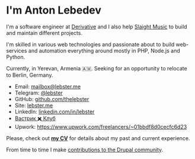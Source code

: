 # I'm Anton Lebedev

I'm a software engineer at [Derivative](https://derivative.ca) and I also help [Slaight Music](https://slaightmusic.com) to build and maintain different projects.

I'm skilled in various web technologies and passionate about to build web-services and automation everything around mostly in PHP, Node.js and Python.

Currently, in Yerevan, Armenia 🇦🇲. Seeking for an opportunity to relocate to Berlin, Germany.

* Email: [mailbox@lebster.me](mailto:mailbox@lebster.me)
* Telegram: [@lebster](https://t.me/lebster)
* GitHub: [github.com/thelebster](https://github.com/thelebster) 
* Site: [lebster.me](https://lebster.me)
* LinkedIn: [linkedin.com/in/lebster](https://www.linkedin.com/in/lebster/)
* [Вастрик ✖️ Клуб](https://vas3k.club/user/lebster/)
* Upwork: https://www.upwork.com/freelancers/~01bbdf8d0cecfc6d23

Please, check out **[my CV](CV.md)** for details about my past and current experience.

From time to time I make [contributions to the Drupal community](https://www.drupal.org/u/lebster).

